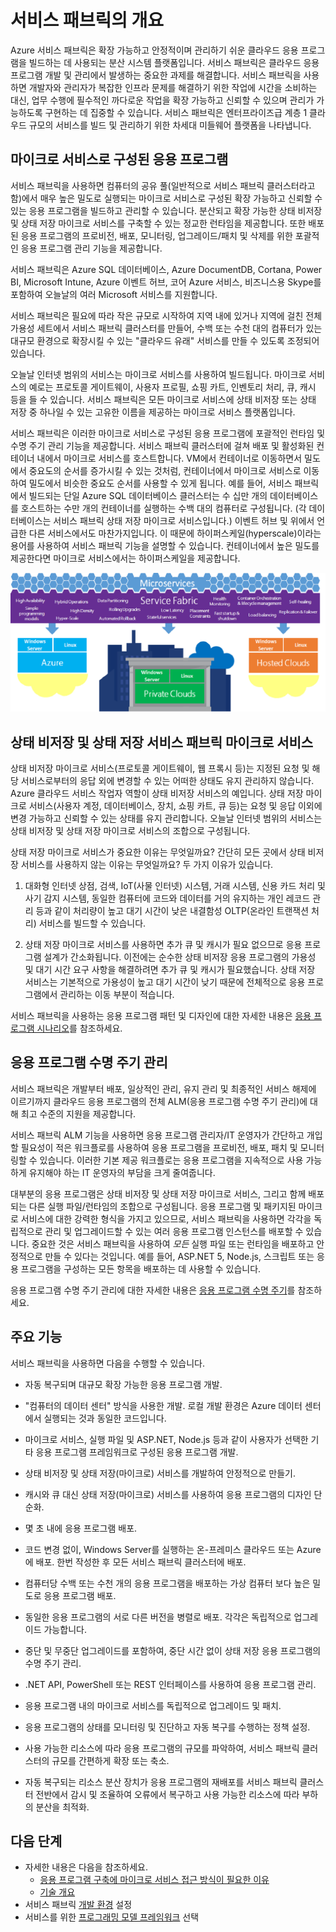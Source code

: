<properties
   pageTitle="서비스 패브릭의 개요 | Microsoft Azure"
   description="응용 프로그램이 여러 마이크로 서비스로 구성되어 확장성과 복원력을 제공하는 서비스 패브릭의 개요입니다. 서비스 패브릭은 확장 가능하고 안정적이며 관리하기 쉬운 클라우드 응용 프로그램을 빌드하는 데 사용되는 분산 시스템 플랫폼입니다."
   services="service-fabric"
   documentationCenter=".net"
   authors="msfussell"
   manager="timlt"
   editor="masnider"/>

<tags
   ms.service="service-fabric"
   ms.devlang="dotnet"
   ms.topic="article"
   ms.tgt_pltfrm="NA"
   ms.workload="NA"
   ms.date="11/18/2015"
   ms.author="mfussell"/>

# 서비스 패브릭의 개요
Azure 서비스 패브릭은 확장 가능하고 안정적이며 관리하기 쉬운 클라우드 응용 프로그램을 빌드하는 데 사용되는 분산 시스템 플랫폼입니다. 서비스 패브릭은 클라우드 응용 프로그램 개발 및 관리에서 발생하는 중요한 과제를 해결합니다. 서비스 패브릭을 사용하면 개발자와 관리자가 복잡한 인프라 문제를 해결하기 위한 작업에 시간을 소비하는 대신, 업무 수행에 필수적인 까다로운 작업을 확장 가능하고 신뢰할 수 있으며 관리가 가능하도록 구현하는 데 집중할 수 있습니다. 서비스 패브릭은 엔터프라이즈급 계층 1 클라우드 규모의 서비스를 빌드 및 관리하기 위한 차세대 미들웨어 플랫폼을 나타냅니다.

## 마이크로 서비스로 구성된 응용 프로그램
서비스 패브릭을 사용하면 컴퓨터의 공유 풀(일반적으로 서비스 패브릭 클러스터라고 함)에서 매우 높은 밀도로 실행되는 마이크로 서비스로 구성된 확장 가능하고 신뢰할 수 있는 응용 프로그램을 빌드하고 관리할 수 있습니다. 분산되고 확장 가능한 상태 비저장 및 상태 저장 마이크로 서비스를 구축할 수 있는 정교한 런타임을 제공합니다. 또한 배포된 응용 프로그램의 프로비전, 배포, 모니터링, 업그레이드/패치 및 삭제를 위한 포괄적인 응용 프로그램 관리 기능을 제공합니다.

서비스 패브릭은 Azure SQL 데이터베이스, Azure DocumentDB, Cortana, Power BI, Microsoft Intune, Azure 이벤트 허브, 코어 Azure 서비스, 비즈니스용 Skype를 포함하여 오늘날의 여러 Microsoft 서비스를 지원합니다.

서비스 패브릭은 필요에 따라 작은 규모로 시작하여 지역 내에 있거나 지역에 걸친 전체 가용성 세트에서 서비스 패브릭 클러스터를 만들어, 수백 또는 수천 대의 컴퓨터가 있는 대규모 환경으로 확장시킬 수 있는 "클라우드 유래" 서비스를 만들 수 있도록 조정되어 있습니다.

오늘날 인터넷 범위의 서비스는 마이크로 서비스를 사용하여 빌드됩니다. 마이크로 서비스의 예로는 프로토콜 게이트웨이, 사용자 프로필, 쇼핑 카트, 인벤토리 처리, 큐, 캐시 등을 들 수 있습니다. 서비스 패브릭은 모든 마이크로 서비스에 상태 비저장 또는 상태 저장 중 하나일 수 있는 고유한 이름을 제공하는 마이크로 서비스 플랫폼입니다.

서비스 패브릭은 이러한 마이크로 서비스로 구성된 응용 프로그램에 포괄적인 런타임 및 수명 주기 관리 기능을 제공합니다. 서비스 패브릭 클러스터에 걸쳐 배포 및 활성화된 컨테이너 내에서 마이크로 서비스를 호스트합니다. VM에서 컨테이너로 이동하면서 밀도에서 중요도의 순서를 증가시킬 수 있는 것처럼, 컨테이너에서 마이크로 서비스로 이동하여 밀도에서 비슷한 중요도 순서를 사용할 수 있게 됩니다. 예를 들어, 서비스 패브릭에서 빌드되는 단일 Azure SQL 데이터베이스 클러스터는 수 십만 개의 데이터베이스를 호스트하는 수만 개의 컨테이너를 실행하는 수백 대의 컴퓨터로 구성됩니다. (각 데이터베이스는 서비스 패브릭 상태 저장 마이크로 서비스입니다.) 이벤트 허브 및 위에서 언급한 다른 서비스에서도 마찬가지입니다. 이 때문에 하이퍼스케일(hyperscale)이라는 용어를 사용하여 서비스 패브릭 기능을 설명할 수 있습니다. 컨테이너에서 높은 밀도를 제공한다면 마이크로 서비스에서는 하이퍼스케일을 제공합니다.

![서비스 패브릭 플랫폼][Image1]

## 상태 비저장 및 상태 저장 서비스 패브릭 마이크로 서비스

상태 비저장 마이크로 서비스(프로토콜 게이트웨이, 웹 프록시 등)는 지정된 요청 및 해당 서비스로부터의 응답 외에 변경할 수 있는 어떠한 상태도 유지 관리하지 않습니다. Azure 클라우드 서비스 작업자 역할이 상태 비저장 서비스의 예입니다. 상태 저장 마이크로 서비스(사용자 계정, 데이터베이스, 장치, 쇼핑 카트, 큐 등)는 요청 및 응답 이외에 변경 가능하고 신뢰할 수 있는 상태를 유지 관리합니다. 오늘날 인터넷 범위의 서비스는 상태 비저장 및 상태 저장 마이크로 서비스의 조합으로 구성됩니다.

상태 저장 마이크로 서비스가 중요한 이유는 무엇일까요? 간단히 모든 곳에서 상태 비저장 서비스를 사용하지 않는 이유는 무엇일까요? 두 가지 이유가 있습니다.

1. 대화형 인터넷 상점, 검색, IoT(사물 인터넷) 시스템, 거래 시스템, 신용 카드 처리 및 사기 감지 시스템, 동일한 컴퓨터에 코드와 데이터를 거의 유지하는 개인 레코드 관리 등과 같이 처리량이 높고 대기 시간이 낮은 내결함성 OLTP(온라인 트랜잭션 처리) 서비스를 빌드할 수 있습니다.

2. 상태 저장 마이크로 서비스를 사용하면 추가 큐 및 캐시가 필요 없으므로 응용 프로그램 설계가 간소화됩니다. 이전에는 순수한 상태 비저장 응용 프로그램의 가용성 및 대기 시간 요구 사항을 해결하려면 추가 큐 및 캐시가 필요했습니다. 상태 저장 서비스는 기본적으로 가용성이 높고 대기 시간이 낮기 때문에 전체적으로 응용 프로그램에서 관리하는 이동 부분이 적습니다.

서비스 패브릭을 사용하는 응용 프로그램 패턴 및 디자인에 대한 자세한 내용은 [응용 프로그램 시나리오](service-fabric-application-scenarios.md)를 참조하세요.

## 응용 프로그램 수명 주기 관리
서비스 패브릭은 개발부터 배포, 일상적인 관리, 유지 관리 및 최종적인 서비스 해제에 이르기까지 클라우드 응용 프로그램의 전체 ALM(응용 프로그램 수명 주기 관리)에 대해 최고 수준의 지원을 제공합니다.

서비스 패브릭 ALM 기능을 사용하면 응용 프로그램 관리자/IT 운영자가 간단하고 개입할 필요성이 적은 워크플로를 사용하여 응용 프로그램을 프로비전, 배포, 패치 및 모니터링할 수 있습니다. 이러한 기본 제공 워크플로는 응용 프로그램을 지속적으로 사용 가능하게 유지해야 하는 IT 운영자의 부담을 크게 줄여줍니다.

대부분의 응용 프로그램은 상태 비저장 및 상태 저장 마이크로 서비스, 그리고 함께 배포되는 다른 실행 파일/런타임의 조합으로 구성됩니다. 응용 프로그램 및 패키지된 마이크로 서비스에 대한 강력한 형식을 가지고 있으므로, 서비스 패브릭을 사용하면 각각을 독립적으로 관리 및 업그레이드할 수 있는 여러 응용 프로그램 인스턴스를 배포할 수 있습니다. 중요한 것은 서비스 패브릭을 사용하여 *모든* 실행 파일 또는 런타임을 배포하고 안정적으로 만들 수 있다는 것입니다. 예를 들어, ASP.NET 5, Node.js, 스크립트 또는 응용 프로그램을 구성하는 모든 항목을 배포하는 데 사용할 수 있습니다.

응용 프로그램 수명 주기 관리에 대한 자세한 내용은 [응용 프로그램 수명 주기](service-fabric-application-lifecycle.md)를 참조하세요.

## 주요 기능
서비스 패브릭을 사용하면 다음을 수행할 수 있습니다.

- 자동 복구되며 대규모 확장 가능한 응용 프로그램 개발.

- "컴퓨터의 데이터 센터" 방식을 사용한 개발. 로컬 개발 환경은 Azure 데이터 센터에서 실행되는 것과 동일한 코드입니다.

- 마이크로 서비스, 실행 파일 및 ASP.NET, Node.js 등과 같이 사용자가 선택한 기타 응용 프로그램 프레임워크로 구성된 응용 프로그램 개발.

- 상태 비저장 및 상태 저장(마이크로) 서비스를 개발하여 안정적으로 만들기.

- 캐시와 큐 대신 상태 저장(마이크로) 서비스를 사용하여 응용 프로그램의 디자인 단순화.

- 몇 초 내에 응용 프로그램 배포.

- 코드 변경 없이, Windows Server를 실행하는 온-프레미스 클라우드 또는 Azure에 배포. 한번 작성한 후 모든 서비스 패브릭 클러스터에 배포.

- 컴퓨터당 수백 또는 수천 개의 응용 프로그램을 배포하는 가상 컴퓨터 보다 높은 밀도로 응용 프로그램 배포.

- 동일한 응용 프로그램의 서로 다른 버전을 병렬로 배포. 각각은 독립적으로 업그레이드 가능합니다.

- 중단 및 무중단 업그레이드를 포함하여, 중단 시간 없이 상태 저장 응용 프로그램의 수명 주기 관리.

- .NET API, PowerShell 또는 REST 인터페이스를 사용하여 응용 프로그램 관리.

- 응용 프로그램 내의 마이크로 서비스를 독립적으로 업그레이드 및 패치.

- 응용 프로그램의 상태를 모니터링 및 진단하고 자동 복구를 수행하는 정책 설정.

- 사용 가능한 리소스에 따라 응용 프로그램의 규모를 파악하여, 서비스 패브릭 클러스터의 규모를 간편하게 확장 또는 축소.

- 자동 복구되는 리소스 분산 장치가 응용 프로그램의 재배포를 서비스 패브릭 클러스터 전반에서 감시 및 조율하여 오류에서 복구하고 사용 가능한 리소스에 따라 부하의 분산을 최적화.

<!--Every topic should have next steps and links to the next logical set of content to keep the customer engaged-->
## 다음 단계

* 자세한 내용은 다음을 참조하세요.
	* [응용 프로그램 구축에 마이크로 서비스 접근 방식이 필요한 이유](service-fabric-overview-microservices.md)
	* [기술 개요](service-fabric-technical-overview.md)
* 서비스 패브릭 [개발 환경](service-fabric-get-started.md) 설정  
* 서비스를 위한 [프로그래밍 모델 프레임워크](service-fabric-choose-framework.md) 선택


[Image1]: media/service-fabric-overview/Service-Fabric-Overview.png

<!---HONumber=AcomDC_1223_2015-->